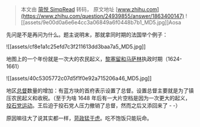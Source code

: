 > 本文由 [简悦 SimpRead](http://ksria.com/simpread/) 转码， 原文地址 [www.zhihu.com](https://www.zhihu.com/question/24939855/answer/1863400147) ![[assets/9e00d0a6e6e4cc3a06849a6f0448b7b1_MD5.jpg]]Aosa

先问是不是再问为什么。题主说明末，那就拿同时期的法国举个例子：

![[assets/cf8e1a1c25efd7c3f211613dd3baa7a5_MD5.jpg]]

地图上的一个年份就是一次大的农民起义，[黎塞留和马萨林](https://www.zhihu.com/search?q=%E9%BB%8E%E5%A1%9E%E7%95%99%E5%92%8C%E9%A9%AC%E8%90%A8%E6%9E%97&search_source=Entity&hybrid_search_source=Entity&hybrid_search_extra=%7B%22sourceType%22%3A%22answer%22%2C%22sourceId%22%3A1863400147%7D)执政时期（1624-1661）

![[assets/40c5305772c07d5f1f0e92a715206a46_MD5.jpg]]

地区[总督](https://www.zhihu.com/search?q=%E6%80%BB%E7%9D%A3&search_source=Entity&hybrid_search_source=Entity&hybrid_search_extra=%7B%22sourceType%22%3A%22answer%22%2C%22sourceId%22%3A1863400147%7D)数量的增加：有蓝方块的首府表示设置了总督。设置总督主要就是为了镇压农民起义和收税。（至于为啥 1648 年后有一大片空档是因为一次更大的起义，[投石党运动](https://www.zhihu.com/search?q=%E6%8A%95%E7%9F%B3%E5%85%9A%E8%BF%90%E5%8A%A8&search_source=Entity&hybrid_search_source=Entity&hybrid_search_extra=%7B%22sourceType%22%3A%22answer%22%2C%22sourceId%22%3A1863400147%7D)。王后迫于投石党人压力撤销了总督，然而之后又添回来了 - -）

原因嘛往大了说其实都一样，[苛政猛于虎](https://www.zhihu.com/search?q=%E8%8B%9B%E6%94%BF%E7%8C%9B%E4%BA%8E%E8%99%8E&search_source=Entity&hybrid_search_source=Entity&hybrid_search_extra=%7B%22sourceType%22%3A%22answer%22%2C%22sourceId%22%3A1863400147%7D)。吃不饱饭只能玩命。